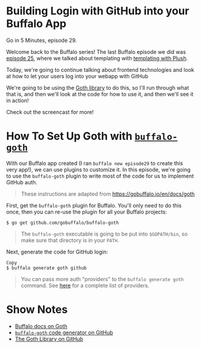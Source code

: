 # Building Login with GitHub into your Buffalo App

Go in 5 Minutes, episode 29.

Welcome back to the Buffalo series! The last Buffalo episode we did was [episode 25](https://www.goin5minutes.com/screencast/episode_25_buffalo_templating_with_plush/), where we talked about templating with [templating with Plush](https://gobuffalo.io/en/docs/templating/).

Today, we're going to continue talking about frontend technologies and look at how to let your users log into your webapp with GitHub

We're going to be using the [Goth library](https://gobuffalo.io/en/docs/goth) to do this, so I'll run through what that is, and then we'll look at the code for how to use it, and then we'll see it in action!

Check out the screencast for more!

# How To Set Up Goth with [`buffalo-goth`](https://github.com/gobuffalo/buffalo-goth)

With our Buffalo app created (I ran `buffalo new episode29` to create this very app!), we can use plugins to customize it. In this episode, we're going to use the `buffalo-goth` plugin to write most of the code for us to implement GitHub auth.

>These instructions are adapted from https://gobuffalo.io/en/docs/goth

First, get the `buffalo-goth` plugin for Buffalo. You'll only need to do this once, then you can re-use the plugin for all your Buffalo projects:

```console
$ go get github.com/gobuffalo/buffalo-goth
```

>The `buffalo-goth` executable is going to be put into `$GOPATH/bin`, so make sure that directory is in your `PATH`.

Next, generate the code for GitHub login:

```console
Copy
$ buffalo generate goth github
```

>You can pass more auth "providers" to the `buffalo generate goth` command. See [here](https://github.com/markbates/goth#supported-providers) for a complete list of providers.

# Show Notes

- [Buffalo docs on Goth](https://gobuffalo.io/en/docs/goth)
- [`buffalo-goth` code generator on GitHub](https://github.com/gobuffalo/buffalo-goth)
- [The Goth Library on GitHub](https://github.com/markbates/goth)

